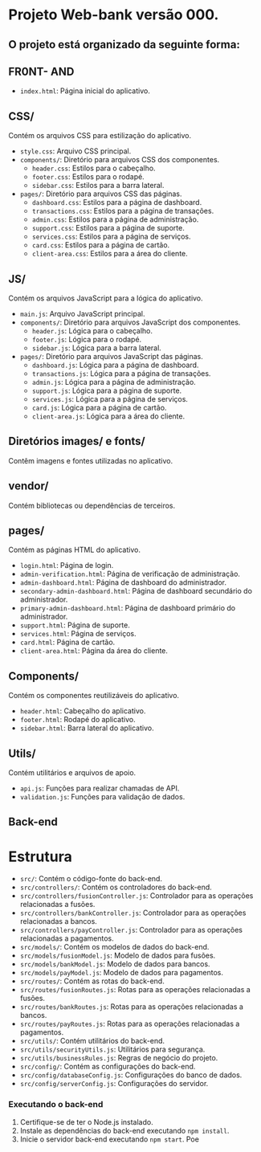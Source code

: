 # Projeto Web-bank versão 000. ﻿




## O projeto está organizado da seguinte forma:

## FR0NT- AND

- `index.html`: Página inicial do aplicativo.

## CSS/

Contém os arquivos CSS para estilização do aplicativo.

- `style.css`: Arquivo CSS principal.
- `components/`: Diretório para arquivos CSS dos componentes.
  - `header.css`: Estilos para o cabeçalho.
  - `footer.css`: Estilos para o rodapé.
  - `sidebar.css`: Estilos para a barra lateral.
- `pages/`: Diretório para arquivos CSS das páginas.
  - `dashboard.css`: Estilos para a página de dashboard.
  - `transactions.css`: Estilos para a página de transações.
  - `admin.css`: Estilos para a página de administração.
  - `support.css`: Estilos para a página de suporte.
  - `services.css`: Estilos para a página de serviços.
  - `card.css`: Estilos para a página de cartão.
  - `client-area.css`: Estilos para a área do cliente.

## JS/

Contém os arquivos JavaScript para a lógica do aplicativo.

- `main.js`: Arquivo JavaScript principal.
- `components/`: Diretório para arquivos JavaScript dos componentes.
  - `header.js`: Lógica para o cabeçalho.
  - `footer.js`: Lógica para o rodapé.
  - `sidebar.js`: Lógica para a barra lateral.
- `pages/`: Diretório para arquivos JavaScript das páginas.
  - `dashboard.js`: Lógica para a página de dashboard.
  - `transactions.js`: Lógica para a página de transações.
  - `admin.js`: Lógica para a página de administração.
  - `support.js`: Lógica para a página de suporte.
  - `services.js`: Lógica para a página de serviços.
  - `card.js`: Lógica para a página de cartão.
  - `client-area.js`: Lógica para a área do cliente.

## Diretórios images/ e fonts/

Contêm imagens e fontes utilizadas no aplicativo.

## vendor/

Contém bibliotecas ou dependências de terceiros.

## pages/

Contém as páginas HTML do aplicativo.

- `login.html`: Página de login.
- `admin-verification.html`: Página de verificação de administração.
- `admin-dashboard.html`: Página de dashboard do administrador.
- `secondary-admin-dashboard.html`: Página de dashboard secundário do administrador.
- `primary-admin-dashboard.html`: Página de dashboard primário do administrador.
- `support.html`: Página de suporte.
- `services.html`: Página de serviços.
- `card.html`: Página de cartão.
- `client-area.html`: Página da área do cliente.

  


## Components/

Contém os componentes reutilizáveis do aplicativo.

- `header.html`: Cabeçalho do aplicativo.
- `footer.html`: Rodapé do aplicativo.
- `sidebar.html`: Barra lateral do aplicativo.

## Utils/

Contém utilitários e arquivos de apoio.

- `api.js`: Funções para realizar chamadas de API.
- `validation.js`: Funções para validação de dados.

  
## Back-end

# Estrutura 

- `src/`: Contém o código-fonte do back-end.
- `src/controllers/`: Contém os controladores do back-end.
- `src/controllers/fusionController.js`: Controlador para as operações relacionadas a fusões.
- `src/controllers/bankController.js`: Controlador para as operações relacionadas a bancos.
- `src/controllers/payController.js`: Controlador para as operações relacionadas a pagamentos.
- `src/models/`: Contém os modelos de dados do back-end.
- `src/models/fusionModel.js`: Modelo de dados para fusões.
- `src/models/bankModel.js`: Modelo de dados para bancos.
- `src/models/payModel.js`: Modelo de dados para pagamentos.
- `src/routes/`: Contém as rotas do back-end.
- `src/routes/fusionRoutes.js`: Rotas para as operações relacionadas a fusões.
- `src/routes/bankRoutes.js`: Rotas para as operações relacionadas a bancos.
- `src/routes/payRoutes.js`: Rotas para as operações relacionadas a pagamentos.
- `src/utils/`: Contém utilitários do back-end.
- `src/utils/securityUtils.js`: Utilitários para segurança.
- `src/utils/businessRules.js`: Regras de negócio do projeto.
- `src/config/`: Contém as configurações do back-end.
- `src/config/databaseConfig.js`: Configurações do banco de dados.
- `src/config/serverConfig.js`: Configurações do servidor.

### Executando o back-end

1. Certifique-se de ter o Node.js instalado.
2. Instale as dependências do back-end executando `npm install`.
3. Inicie o servidor back-end executando `npm start`.
Poe
